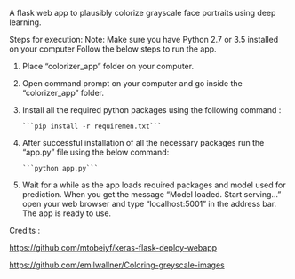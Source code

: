 A flask web app to plausibly colorize grayscale face portraits using deep learning.

Steps for execution: 
Note: Make sure you have Python 2.7 or 3.5 installed on your computer
Follow the below steps to run the app.
1)	Place “colorizer_app” folder on your computer.
2)	Open command prompt on your computer and go inside the “colorizer_app” folder.
3)	Install all the required python packages using the following command :

		```pip install -r requiremen.txt```
4)	After successful installation of all the necessary packages run the “app.py” file using the below command:

		```python app.py```
5)	Wait for a while as the app loads required packages and model used for prediction. When you get the message “Model loaded. Start serving…” open your web browser and type “localhost:5001” in the address bar. The app is ready to use. 
 

Credits : 

https://github.com/mtobeiyf/keras-flask-deploy-webapp

https://github.com/emilwallner/Coloring-greyscale-images
